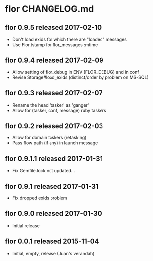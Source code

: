 
# flor CHANGELOG.md


## flor 0.9.5  released 2017-02-10

- Don't load exids for which there are "loaded" messages
- Use Flor.tstamp for flor_messages :mtime


## flor 0.9.4  released 2017-02-09

- Allow setting of flor_debug in ENV (FLOR_DEBUG) and in conf
- Revise Storage#load_exids (distinct/order by problem on MS-SQL)


## flor 0.9.3  released 2017-02-07

- Rename the head 'tasker' as 'ganger'
- Allow for (tasker, conf, message) ruby taskers


## flor 0.9.2  released 2017-02-03

- Allow for domain taskers (retasking)
- Pass flow path (if any) in launch message


## flor 0.9.1.1  released 2017-01-31

- Fix Gemfile.lock not updated...


## flor 0.9.1  released 2017-01-31

- Fix dropped exids problem


## flor 0.9.0  released 2017-01-30

- Initial release


## flor 0.0.1  released 2015-11-04

- Initial, empty, release (Juan's verandah)

